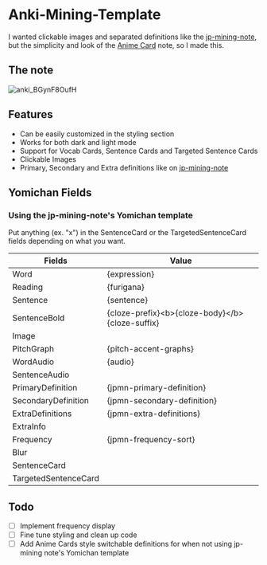 # Anki-Mining-Template
I wanted clickable images and separated definitions like the [jp-mining-note](https://github.com/Aquafina-water-bottle/jp-mining-note), but the simplicity and look of the [Anime Card](https://github.com/friedrich-de/Basic-Mining-Deck) note, so I made this.

## The note
![anki_BGynF8OufH](https://github.com/Maltesaa/Anki-Mining-Template/assets/66385422/9611a2cd-a827-4df8-a5c7-cc3f52b7c76c)

## Features
- Can be easily customized in the styling section
- Works for both dark and light mode
- Support for Vocab Cards, Sentence Cards and Targeted Sentence Cards
- Clickable Images
- Primary, Secondary and Extra definitions like on [jp-mining-note](https://github.com/Aquafina-water-bottle/jp-mining-note)

## Yomichan Fields
### Using the jp-mining-note's Yomichan template
Put anything (ex. "x") in the SentenceCard or the TargetedSentenceCard fields depending on what you want.

|Fields  |Value   |
|--------|--------|
|Word|{expression}|
|Reading|{furigana}|
|Sentence|{sentence}|
|SentenceBold|{cloze-prefix}\<b>{cloze-body}\</b>{cloze-suffix}|
|Image||
|PitchGraph|{pitch-accent-graphs}|
|WordAudio|{audio}|
|SentenceAudio||
|PrimaryDefinition|{jpmn-primary-definition}|
|SecondaryDefinition|{jpmn-secondary-definition}|
|ExtraDefinitions|{jpmn-extra-definitions}|
|ExtraInfo||
|Frequency|{jpmn-frequency-sort}|
|Blur||
|SentenceCard||
|TargetedSentenceCard||

## Todo
- [ ] Implement frequency display
- [ ] Fine tune styling and clean up code
- [ ] Add Anime Cards style switchable definitions for when not using jp-mining note's Yomichan template 
